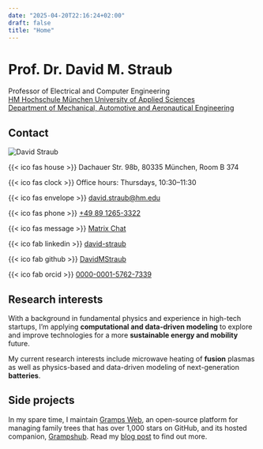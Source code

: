 ```yaml
---
date: "2025-04-20T22:16:24+02:00"
draft: false
title: "Home"
---
```



# Prof. Dr. David M. Straub

Professor of Electrical and Computer Engineering<br>
<a href="https://www.hm.edu">HM Hochschule München University of Applied Sciences</a><br>
<a href="https://me.hm.edu">Department of Mechanical, Automotive and Aeronautical Engineering</a>

## Contact

<div class="home-container">
<div class="home-photo">
<img src="/images/david.jpg" alt="David Straub">
</div>
<div class="home-links">

{{< ico fas house >}}&nbsp;Dachauer Str. 98b, 80335 München, Room B&nbsp;374

{{< ico fas clock >}}&nbsp;Office hours: Thursdays, 10:30–11:30

{{< ico fas envelope >}}&nbsp;[david.straub@hm.edu](mailto:david.straub@hm.edu)

{{< ico fas phone >}}&nbsp;[+49 89 1265-3322](tel:+498912653322)

{{< ico fas message >}}&nbsp;[Matrix Chat](https://matrix.to/#/@mama76si:hm.edu)

{{< ico fab linkedin >}}&nbsp;[david-straub](https://www.linkedin.com/in/david-straub/)

{{< ico fab github >}}&nbsp;[DavidMStraub](https://github.com/DavidMStraub/)

{{< ico fab orcid >}}&nbsp;[0000-0001-5762-7339](https://orcid.org/0000-0001-5762-7339)

</div>
</div>


## Research interests

With a background in fundamental physics and experience in high-tech startups, I’m applying **computational and data-driven modeling** to explore and improve technologies for a more **sustainable energy and mobility** future.

My current research interests include microwave heating of **fusion** plasmas as well as physics-based and data-driven modeling of next-generation **batteries**.

## Side projects

In my spare time, I maintain [Gramps Web](https://www.grampsweb.org/), an open-source platform for managing family trees that has over 1,000 stars on GitHub, and its hosted companion, [Grampshub](https://www.grampshub.org/). Read my [blog post](https://davidstraub.de/posts/finding-a-better-way-to-preserve-and-share-family-history/) to find out more.